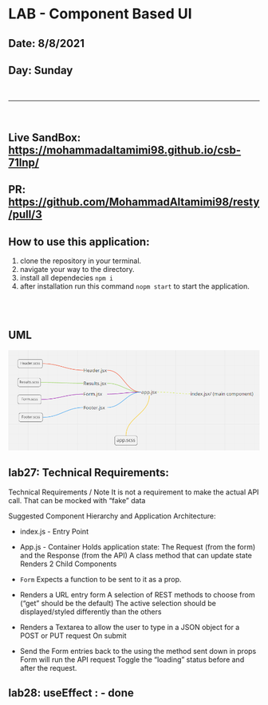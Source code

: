 # LAB - Component Based UI

## Date: 8/8/2021
## Day: Sunday
<br/>

---

<br/>

## Live SandBox: https://mohammadaltamimi98.github.io/csb-71lnp/

## PR: https://github.com/MohammadAltamimi98/resty/pull/3


## How to use this application:
1. clone the repository in your terminal.
2. navigate your way to the directory.
3. install all dependecies ` npm i `
4. after installation run this command `nopm start` to start the application.

<br/>
<br/>


## UML

![UML](./uml.png)


## lab27: Technical Requirements:

Technical Requirements / Note
It is not a requirement to make the actual API call. That can be mocked with “fake” data

Suggested Component Hierarchy and Application Architecture:

- index.js - Entry Point

- App.js - Container
Holds application state: The Request (from the form) and the Response (from the API)
A class method that can update state
Renders 2 Child Components

- `Form` Expects a function to be sent to it as a prop.

- Renders a URL entry form
A selection of REST methods to choose from (“get” should be the default)
The active selection should be displayed/styled differently than the others
- Renders a Textarea to allow the user to type in a JSON object for a POST or PUT request
On submit
- Send the Form entries back to the <App> using the method sent down in props
Form will run the API request
Toggle the “loading” status before and after the request.


## lab28: useEffect : - done

